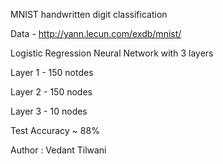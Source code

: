 MNIST handwritten digit classification

Data - http://yann.lecun.com/exdb/mnist/

Logistic Regression Neural Network with 3 layers

Layer 1 - 150 notdes

Layer 2 - 150 nodes

Layer 3 - 10 nodes


Test Accuracy ~ 88%


Author : Vedant Tilwani
